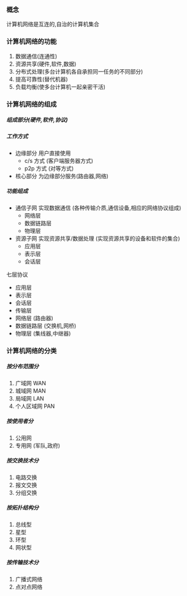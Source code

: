 ### 概念

计算机网络是互连的,自治的计算机集合

### 计算机网络的功能

1. 数据通信(连通性)
2. 资源共享(硬件,软件,数据)
3. 分布式处理(多台计算机各自承担同一任务的不同部分)
4. 提高可靠性(替代机器)
5. 负载均衡(使多台计算机一起亲密干活)

### 计算机网络的组成

##### 组成部分(硬件,软件,协议)

##### 工作方式

- 边缘部分 用户直接使用
  - c/s 方式 (客户端服务器方式)
  - p2p 方式 (对等方式)
- 核心部分 为边缘部分服务(路由器,网络)

##### 功能组成

- 通信子网 实现数据通信 (各种传输介质,通信设备,相应的网络协议组成)
  - 网络层
  - 数据链路层
  - 物理层
- 资源子网 实现资源共享/数据处理 (实现资源共享的设备和软件的集合)
  - 应用层
  - 表示层
  - 会话层

七层协议

- 应用层
- 表示层
- 会话层
- 传输层
- 网络层 (路由器)
- 数据链路层 (交换机,网桥)
- 物理层 (集线器,中继器)

### 计算机网络的分类

##### 按分布范围分

1. 广域网 WAN
2. 城域网 MAN
3. 局域网 LAN
4. 个人区域网 PAN

##### 按使用者分

1. 公用网
2. 专用网 (军队,政府)

##### 按交换技术分

1. 电路交换
2. 报文交换
3. 分组交换

##### 按拓扑结构分

1. 总线型
2. 星型
3. 环型
4. 网状型

##### 按传输技术分

1. 广播式网络
2. 点对点网络
